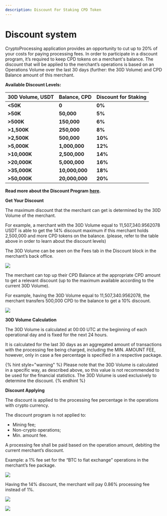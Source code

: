 ```yaml
---
description: Discount For Staking CPD Token
---
```


# Discount system

CryptoProcessing application provides an opportunity to cut up to 20% of your costs for paying processing fees. In order to participate in a discount program, it’s required to keep CPD tokens on a merchant's balance. The discount that will be applied to the merchant’s operations is based on an Operations Volume over the last 30 days \(further: the 30D Volume\) and CPD Balance amount of this merchant.  


**Available Discount Levels:**  


| **30D Volume, USDT** | **Balance, CPD** | **Discount for Staking** |
| :--- | :--- | :--- |
| **&lt;50K** | **0** | **0%** |
| **&gt;50K** | **50,000** | **5%** |
| **&gt;500K** | **150,000** | **6%** |
| **&gt;1,500K** | **250,000** | **8%** |
| **&gt;2,500K** | **500,000** | **10%** |
| **&gt;5,000K** | **1,000,000** | **12%** |
| **&gt;10,000K** | **2,500,000** | **14%** |
| **&gt;20,000K** | **5,000,000** | **16%** |
| **&gt;35,000K** | **10,000,000** | **18%** |
| **&gt;50,000K** | **20,000,000** | **20%** |

**Read more about the Discount Program** [**here**](https://cryptoprocessing.com/docs/cpd-tokenomics.pdf)**.**

  
**Get Your Discount**

The maximum discount that the merchant can get is determined by the 30D Volume of the merchant. 

For example, a merchant with the 30D Volume equal to 11,507,340.9562078 USDT is able to get the 14% discount maximum if this merchant holds 2,500,000 and more CPD tokens on the balance. \(please, refer to the table above in order to learn about the discount levels\)

The 30D Volume can be seen on the Fees tab in the Discount block in the merchant’s back office.

![](https://lh3.googleusercontent.com/IqFyn4tqku_acCqjPYfxGbH1dwgx-sax5WT4TUg198WoyT82Wg4T5ZIP9Zf1N6vLGlgvOm0MvyrQKqT4F1MN1xQfg8_6zUC8ySLBEVxKHPGelpRdeUuDCC6_fBfc717R-zmJmLiH=s0)

The merchant can top up their CPD Balance at the appropriate CPD amount to get a relevant discount \(up to the maximum available according to the current 30D Volume\).

For example, having the 30D Volume equal to 11,507,340.9562078, the merchant transfers 500,000 CPD to the balance to get a 10% discount.

![](https://lh3.googleusercontent.com/9CtLdABTWXibn9riZrQwsJ2Q_MF5XkRqRA6s-8bgblEKojCOv5DS0TNtqm588tqSo6Ba8p29D6hVOGteVu8ERkKInmcqu5hAPtlo1KMzZ-NObk-jqCqeJfNTS7U4EeATDbKbmDKi=s0)

**30D Volume Calculation**

The 30D Volume is calculated at 00:00 UTC at the beginning of each operational day and is fixed for the next 24 hours. 

It is calculated for the last 30 days as an aggregated amount of transactions with the processing fee being charged, including the MIN. AMOUNT FEE, however, only in case a fee percentage is specified in a respective package.

{% hint style="warning" %}
Please note that the 30D Volume is calculated in a specific way, as described above, so this value is not recommended to be used for the financial statistics. The 30D Volume is used exclusively to determine the discount.
{% endhint %}

**Discount Applying**

The discount is applied to the processing fee percentage in the operations with crypto currency.

The discount program is not applied to:

* Mining fee;
* Non-crypto operations;
* Min. amount fee.

A processing fee shall be paid based on the operation amount, debiting the current merchant’s discount. 

Example: a 1% fee set for the “BTC to fiat exchange” operations in the merchant’s fee package. 

![](https://lh6.googleusercontent.com/zgfwM-BJbZmCb62oSBS0k8qrQdXoB-WcMbKBaJ1Et0M9-c_X27-1-aKIDaXkOATAbKouSvauOBIHVsVLNjZf3N-mo8bpn-BxNgOn6cWqYa9ewx3Qb2FQP9QBjykkgRIaj8mC2GdT=s0)

Having the 14% discount, the merchant will pay 0.86% processing fee instead of 1%.

![](https://lh5.googleusercontent.com/gXanVQj4FhVb921KwlQmZYFT-JFOK6ES_2bU1RJu4UvDhThpz7Jxca45PgQ3DNg_E5ISXnvQeMGUTlLYsXNOzd_Wm3w-d4XzlzS8nCMLkTQPgEkAjBXHTDNd9H45UU1bpWNB0haO=s0)

![](https://lh4.googleusercontent.com/pn2t4md0fMBQs2nhGbyo2CYAtB6iZrqqr0_M3MK4AEstHf6M8oFAvL3rtfxCvenOj7qlUGRiqWns8jDRQ50EfGzG1DjCIF8R-T0ypx0NUoYQTs0LmOabjYTGfjCWmOe5lcm5YarE=s0)

